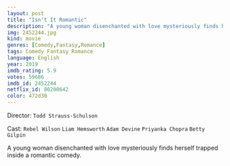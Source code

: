```yaml
---
layout: post
title: "Isn't It Romantic"
description: "A young woman disenchanted with love mysteriously finds herself trapped inside a romantic comedy..."
img: 2452244.jpg
kind: movie
genres: [Comedy,Fantasy,Romance]
tags: Comedy Fantasy Romance 
language: English
year: 2019
imdb_rating: 5.9
votes: 59686
imdb_id: 2452244
netflix_id: 80200642
color: 472d30
---
```

Director: `Todd Strauss-Schulson`  

Cast: `Rebel Wilson` `Liam Hemsworth` `Adam Devine` `Priyanka Chopra` `Betty Gilpin` 

A young woman disenchanted with love mysteriously finds herself trapped inside a romantic comedy.
